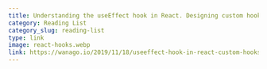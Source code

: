 ```yaml
---
title: Understanding the useEffect hook in React. Designing custom hooks
category: Reading List
category_slug: reading-list
type: link
image: react-hooks.webp
link: https://wanago.io/2019/11/18/useeffect-hook-in-react-custom-hooks/
---
```

